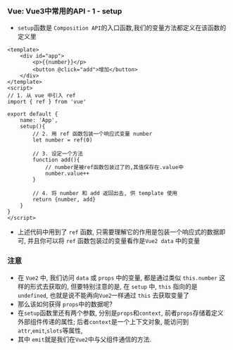 ### Vue: Vue3中常用的API - 1 - setup
- `setup`函数是 `Composition API`的入口函数,我们的变量方法都定义在该函数的定义里
```vue
<template>
    <div id="app">
        <p>{{number}}</p>
        <button @click="add">增加</button>
    </div>
</template>
<script>
// 1. 从 vue 中引入 ref
import { ref } from 'vue'

export default {
    name: 'App',
    setup(){
        // 2. 用 ref 函数包装一个响应式变量 number
        let number = ref(0)

        // 3. 设定一个方法
        function add(){
            // number是被ref函数包装过了的,其值保存在.value中
            number.value++
        }

        // 4. 将 number 和 add 返回出去, 供 template 使用
        return {number, add}
    }
}
</script>
```
- 上述代码中用到了 `ref` 函数, 只需要理解它的作用是包装一个响应式的数据即可, 并且你可以将 `ref` 函数包装过的变量看作是`Vue2 data` 中的变量

### 注意
- 在 `Vue2` 中, 我们访问 `data` 或 `props` 中的变量, 都是通过类似 `this.number` 这样的形式去获取的, 但要特别注意的是, 在 `setup` 中, `this` 指向的是 `undefined`, 也就是说不能再向`Vue2`一样通过 `this` 去获取变量了
- 那么该如何获得 `props`中的数据呢?
- 在`setup`函数里还有两个参数, 分别是`props`和`context`, 前者`props`存储着定义外部组件传递的属性; 后者`context`是一个上下文对象, 能访问到`attr`,`emit`,`slots`等属性,
- 其中 `emit`就是我们在`Vue2`中与父组件通信的方法.


